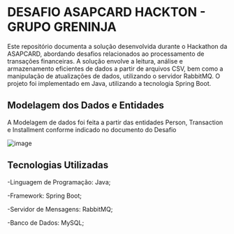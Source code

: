 
# DESAFIO ASAPCARD HACKTON - GRUPO GRENINJA

Este repositório documenta a solução desenvolvida durante o Hackathon da ASAPCARD, abordando desafios relacionados ao processamento de transações financeiras. A solução envolve a leitura, análise e armazenamento eficientes de dados a partir de arquivos CSV, bem como a manipulação de atualizações de dados, utilizando o servidor RabbitMQ. O projeto foi implementado em Java, utilizando a tecnologia Spring Boot.

## Modelagem dos Dados e Entidades

A Modelagem de dados foi feita a partir das entidades Person, Transaction e Installment conforme indicado no documento do Desafio

![image](https://github.com/HACKATHONASAPCARD/Greninja/assets/86022430/9120027c-2d1b-443b-83ff-7118f8b60d8d)


## Tecnologias Utilizadas
-Linguagem de Programação: Java;

-Framework: Spring Boot;

-Servidor de Mensagens: RabbitMQ;

-Banco de Dados: MySQL;

